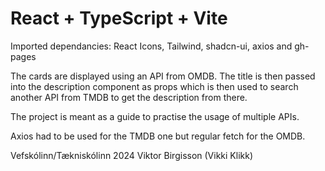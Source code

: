 # React + TypeScript + Vite

Imported dependancies: React Icons, Tailwind, shadcn-ui, axios and gh-pages

The cards are displayed using an API from OMDB.
The title is then passed into the description component as props which is then used to search another API from TMDB
to get the description from there.

The project is meant as a guide to practise the usage of multiple APIs.

Axios had to be used for the TMDB one but regular fetch for the OMDB.

Vefskólinn/Tækniskólinn 2024
Viktor Birgisson (Vikki Klikk)
